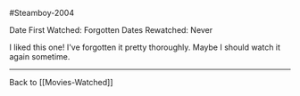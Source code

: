 #Steamboy-2004

Date First Watched:  Forgotten
Dates Rewatched:  Never

I liked this one!  I've forgotten it pretty thoroughly.  Maybe I should watch it again sometime.

---
Back to [[Movies-Watched]]